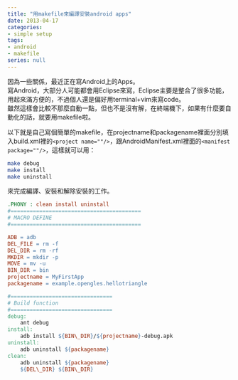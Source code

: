 ```yaml
---
title: "用makefile來編譯安裝android apps"
date: 2013-04-17
categories:
- simple setup
tags:
- android
- makefile
series: null
---
```


因為一些關係，最近正在寫Android上的Apps。  
寫Android，大部分人可能都會用Eclipse來寫，Eclipse主要是整合了很多功能，用起來滿方便的，不過個人還是偏好用terminal+vim來寫code。  
雖然這樣會比較不那麼自動一點，但也不是沒有解，在終端機下，如果有什麼要自動化的話，就要用makefile啦。  
<!--more-->

以下就是自己寫個簡單的makefile，在projectname和packagename裡面分別填入build.xml裡的`<project name=""/>`，跟AndroidManifest.xml裡面的`<manifest package=""/>`，這樣就可以用：  
```bash
make debug  
make install  
make uninstall  
```
來完成編譯、安裝和解除安裝的工作。  
```makefile
.PHONY : clean install uninstall   
#=========================================  
# MACRO DEFINE  
#=========================================  

ADB = adb  
DEL_FILE = rm -f  
DEL_DIR = rm -rf  
MKDIR = mkdir -p  
MOVE = mv -u  
BIN_DIR = bin  
projectname = MyFirstApp  
packagename = example.opengles.hellotriangle  

#================================   
# Build function  
#================================  
debug:  
    ant debug  
install:  
    adb install ${BIN\_DIR}/${projectname}-debug.apk  
uninstall:  
    adb uninstall ${packagename}  
clean:  
    adb uninstall ${packagename}  
    ${DEL\_DIR} ${BIN\_DIR}   
```